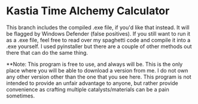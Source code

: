 # Kastia Time Alchemy Calculator

This branch includes the compiled .exe file, if you'd like that instead. It will be flagged by Windows Defender (false positives). If you still want to run it as a .exe file, feel free to read over my spaghetti code and compile it into a .exe yourself. I used pyinstaller but there are a couple of other methods out there that can do the same thing.

**Note: This program is free to use, and always will be. This is the only place where you will be able to download a version from me. I do not own any other version other than the one that you see here. This program is not intended to provide an unfair advantage to anyone, but rather provide convenience as crafting multiple catalysts/materials can be a pain sometimes.

